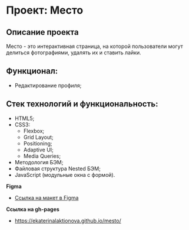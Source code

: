# Проект: Место

## Описание проекта
Место - это интерактивная страница, на которой пользователи могут делиться фотографиями, удалять их и ставить лайки.

## Функционал:
- Редактирование профиля;

## Стек технологий и функциональность:

- HTML5;
- CSS3:
  - Flexbox;
  - Grid Layout;
  - Positioning;
  - Adaptive UI;
  - Media Queries;
- Методология БЭМ;
- Файловая структура Nested БЭМ;
- JavaScript (модульные окна с формой).


**Figma**

* [Ссылка на макет в Figma](https://www.figma.com/file/2cn9N9jSkmxD84oJik7xL7/JavaScript.-Sprint-4?node-id=0%3A1)


**Ссылка на gh-pages**

* https://ekaterinalaktionova.github.io/mesto/
